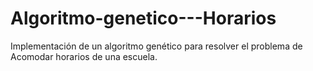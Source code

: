 # Algoritmo-genetico---Horarios
Implementación de un algoritmo genético para resolver el problema de Acomodar horarios de una escuela.
